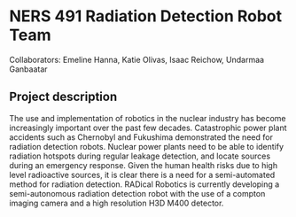 # NERS 491 Radiation Detection Robot Team 

Collaborators: Emeline Hanna, Katie Olivas, Isaac Reichow, Undarmaa Ganbaatar

## Project description

The use and implementation of robotics in the nuclear industry has become increasingly important over the past few decades.  Catastrophic  power plant accidents such as Chernobyl and Fukushima demonstrated the need for radiation detection robots. Nuclear power plants need to be able to identify radiation hotspots during regular leakage detection, and locate sources during an emergency response. Given the human health risks due to high level radioactive sources, it is clear there is a need for a semi-automated method for radiation detection. RADical Robotics is currently developing a semi-autonomous radiation detection robot with the use of a compton imaging camera and a high resolution H3D M400 detector. 